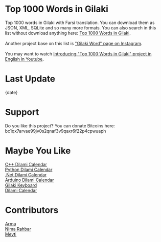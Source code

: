 # Top 1000 Words in Gilaki
Top 1000 words in Gilaki with Farsi translation. You can download them as JSON, XML, SQLite and so many more formats.
You can also search in this list without download anything here: [Top 1000 Words in Gilaki](https://lordarma.github.io/Top-1000-Words-in-Gilaki).
<br/>
<br/>
Another project base on this list is ["Gilaki Word" page on Instagram](https://instagram.com/gilakiword).
<br/>
<br/>
You may want to watch [Introducing "Top 1000 Words in Gilaki" project in English in Youtube](https://www.youtube.com/watch?v=MW1o3a_anTY&ab_channel=AlirezaAhmadi).

# Last Update
{date}

# Support
Do you like this project? You can donate Bitcoins here:
<br/>
bc1qx7arvae99jv0s2qnaf3v9qaxr6f22p4cpwuaph

# Maybe You Like
[C++ Dilami Calendar](https://github.com/LordArma/Dilami-Calendar-C-)
<br/>
[Python Dilami Calendar](https://github.com/Jangal/python-dilami-calendar)
<br/>
[.Net Dilami Calendar](https://github.com/Jangal/Dilami-Calendar-.Net)
<br/>
[Arduino Dilami Calendar](https://github.com/LordArma/Dilami-Calendar-Arduino)
<br/>
[Gilaki Keyboard](https://gilakikeyboard.ir)
<br/>
[Dilami Calendar](https://giltime.ir)

# Contributors
[Arma](https://github.com/LordArma)
<br/>
[Nima Rahbar](https://instagram.com/shabkhooon)
<br/>
[Meyti](https://github.com/meyt)
<br/>
